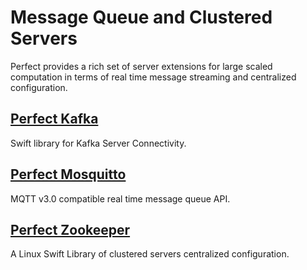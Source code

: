 # Message Queue and Clustered Servers

Perfect provides a rich set of server extensions for large scaled computation in terms of real time message streaming and centralized configuration.

## [Perfect Kafka](Kafka.md)

Swift library for Kafka Server Connectivity.

## [Perfect Mosquitto](mosquitto.md)

MQTT v3.0 compatible real time message queue API.

## [Perfect Zookeeper](ZooKeeper.md)

A Linux Swift Library of clustered servers centralized configuration.